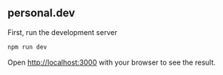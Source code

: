 ## personal.dev

First, run the development server

```bash
npm run dev
```

Open [http://localhost:3000](http://localhost:3000) with your browser to see the result.
